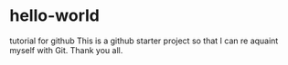 # hello-world
tutorial for github
This is a github starter project so that I can re aquaint myself with Git.
Thank you all.
